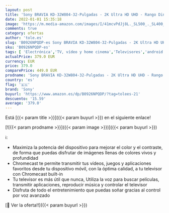 ```yaml
---
layout: post
title: 'Sony BRAVIA KD-32W804-32-Pulgadas - 2K Ultra HD UHD - Rango Dinámico HDR - Android TV - Negro  Modelo 2021'
date: 2022-01-01 15:35:18
image: 'https://m.media-amazon.com/images/I/41mcvPdJj8L._SL500_._SL400_.jpg'
comments: true
category: ofertas
author: 'tole.es'
slug: 'B0926NPQDP-es Sony BRAVIA KD-32W804-32-Pulgadas - 2K Ultra HD UHD -...'
sku: 'B0926NPQDP-es'
tags: [ 'Electrónica','TV, vídeo y home cinema','Televisores','android','sony', ]
actualPrice: 379.0 EUR
currency: EUR
price: 379.0
comparePrice: 449.0 EUR
prodname: 'Sony BRAVIA KD-32W804-32-Pulgadas - 2K Ultra HD UHD - Rango Dinámico HDR - Android TV - Negro  Modelo 2021'
country: 'es'
flag: '🇪🇸'
brand: 'Sony'
buyurl: 'https://www.amazon.es/dp/B0926NPQDP/?tag=tolees-21'
descuento: '15.59'
average: '379.0'
---
```


Está [{{< param title >}}]({{< param buyurl >}}) en el siguiente enlace!

[![{{< param prodname >}}]({{< param image >}})]({{< param buyurl >}})

ℹ️:

- Maximiza la potencia del dispositivo para mejorar el color y el contraste, de forma que puedas disfrutar de imágenes llenas de colores vivos y profundidad
- Chromecast te permite transmitir tus vídeos, juegos y aplicaciones favoritos desde tu dispositivo móvil, con la óptima calidad, a tu televisor con Chromecast built-in
- Tu televisor es más útil que nunca, Utiliza la voz para buscar películas, transmitir aplicaciones, reproducir música y controlar el televisor
- Disfruta de todo el entretenimiento que puedas soñar gracias al control por voz avanzado

[🛒 Ver la oferta!!]({{< param buyurl >}})

